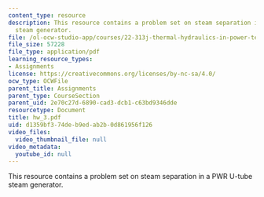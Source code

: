 ```yaml
---
content_type: resource
description: This resource contains a problem set on steam separation in a PWR U-tube
  steam generator.
file: /ol-ocw-studio-app/courses/22-313j-thermal-hydraulics-in-power-technology-spring-2007/d1359bf374deb9edab2b0d861956f126_hw_3.pdf
file_size: 57228
file_type: application/pdf
learning_resource_types:
- Assignments
license: https://creativecommons.org/licenses/by-nc-sa/4.0/
ocw_type: OCWFile
parent_title: Assignments
parent_type: CourseSection
parent_uid: 2e70c27d-6890-cad3-dcb1-c63bd9346dde
resourcetype: Document
title: hw_3.pdf
uid: d1359bf3-74de-b9ed-ab2b-0d861956f126
video_files:
  video_thumbnail_file: null
video_metadata:
  youtube_id: null
---
```

This resource contains a problem set on steam separation in a PWR U-tube steam generator.